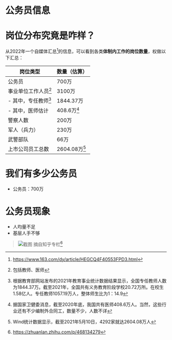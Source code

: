 # 公务员信息

# 岗位分布究竟是咋样？
从2022年一个自媒体汇总[^1631]的信息，可以看到各类**体制内工作的岗位数量**，权做以下汇总：

|岗位类型|数量（估算）|
|-|-|
|公务员|700万|
|事业单位工作人员[^exp1]|3100万|
|- 其中，专任教师[^exp2]|1844.37万|
|- 其中，医师估计|408.6万[^exp3]|
|警察人数|200万[](其中有：公安系统130万，法院、检察院的司法警察20万，狱警45万和安全部5万。)|
|军人（兵力）|230万[](中国人民解放军现役总兵力为230万人（世界第一）。其中：陆军现役兵力共150万人。海军现役兵力共23.6万人。空军现役兵力共42万人。)|
|武警部队|66万[](武警部队总员额现为66万人，主要由内卫部队和警种部队组成；公安边防、消防、警卫部队列入武警序列。)|
|上市公司员工总数|2604.08万[^exp4]|


# 我们有多少公务员
- 公务员：700万

# 公务员现象
- 人均量不足
- 基层人手不够

>![截图](image/20221225-zhuanlan.zhihu.com_p_468134279.png)
摘自知乎专栏[^zh1]



[^1631]: https://www.163.com/dy/article/HEGCQ4F40553FPD3.html
[^exp1]: 包括教师、医师
[^exp2]: 根据教育部网站发布的2021年教育事业统计数据结果显示，全国专任教师人数为1844.37万。截至2021年，全国共有义务教育阶段学校20.72万所。在校生1.58亿人。专任教师1057.19万人，整体师生比为1：14.9
[^exp3]: 据国家卫健委消息，截至2020年底，我国共有医师408.6万人。当然，这些行业还有不少编制外合同工，数量不少，人数不详
[^exp4]: Wind统计数据显示，截至2021年5月10日，4292家就达2604.08万人
[^zh1]: https://zhuanlan.zhihu.com/p/468134279